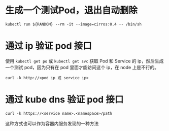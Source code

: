 # 生成一个测试Pod，退出自动删除

```
kubectl run ${RANDOM} --rm -it --image=cirros:0.4 -- /bin/sh
```

# 通过 ip 验证 pod 接口
使用 `kubectl get po` 或 `kubectl get svc` 获取 Pod 和 Service 的 ip，然后生成一个测试 pod，因为只有在 pod 里面才能访问这个 ip，在 node 上是不行的。
```
curl -k http://<pod ip 或 service ip>
```

# 通过 kube dns 验证 pod 接口

```
curl -k https://<service name>.<namespace>/path
```

这种方式也可以作为容器内服务发现的一种方法